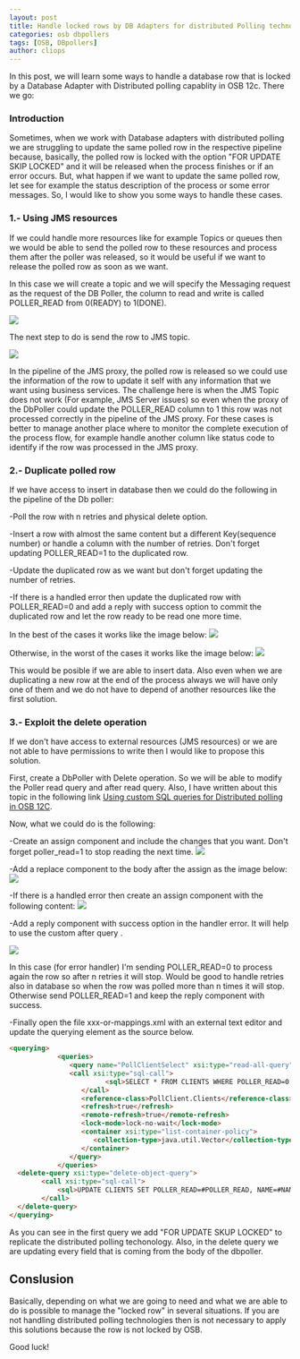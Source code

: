 ```yaml
---
layout: post
title: Handle locked rows by DB Adapters for distributed Polling technologies in OSB 12c
categories: osb dbpollers
tags: [OSB, DBpollers]
author: cliops
---
```

In this post, we will learn some ways to handle a database row that is locked by a Database Adapter with Distributed polling capablity in OSB 12c. There we go:

### Introduction ###

Sometimes, when we work with Database adapters with distributed polling we are struggling to update the same polled row in the respective pipeline because, basically, the polled row is locked with the option "FOR UPDATE SKIP LOCKED" and it will be released when the process finishes or if an error occurs. But, what happen if we want to update the same polled row, let see for example the status description of the process or some error messages. So, I would like to show you some ways to handle these cases.

### 1.- Using JMS resources ###

If we could handle more resources like for example Topics or queues then we would be able to send the polled row to these resources and process them after the poller was released, so it would be useful if we want to release the polled row as soon as we want.

In this case we will create a topic and we will specify the Messaging request as the request of the DB Poller, the column to read and write is called POLLER_READ from 0(READY) to 1(DONE).

 ![](/images/2017-03-15-DBPollers-update-locked-rows-OSB_12C/Image2.jpg)

The next step to do is send the row to JMS topic.

  ![](/images/2017-03-15-DBPollers-update-locked-rows-OSB_12C/Image3.jpg)

In the pipeline of the JMS proxy, the polled row is released so we could use the information of the row to update it self with any information that we want using business services. The challenge here is when the JMS Topic does not work (For example, JMS Server issues) so even when the proxy of the DbPoller could update the POLLER_READ column to 1 this row was not processed correctly in the pipeline of the JMS proxy. For these cases is better to manage another place where to monitor the complete execution of the process flow, for example handle another column like status code to identify if the row was processed in the JMS proxy.


### 2.- Duplicate polled row ###

If we have access to insert in database then we could do the following in the pipeline of the Db poller:

-Poll the row with n retries and physical delete option.

-Insert a row with almost the same content but a different Key(sequence number) or handle a column with the number of retries. Don't forget updating POLLER_READ=1 to the duplicated row.

-Update the duplicated row as we want but don't forget updating the number of retries.

-If there is a handled error then update the duplicated row with POLLER_READ=0 and add a reply with success option to commit the duplicated row and let the row ready to be read one more time.

In the best of the cases it works like the image below:
![](/images/2017-03-15-DBPollers-update-locked-rows-OSB_12C/Image4.jpg)

Otherwise, in the worst of the cases it works like the image below:
![](/images/2017-03-15-DBPollers-update-locked-rows-OSB_12C/Image5.jpg)

This would be posible if we are able to insert data. Also even when we are duplicating a new row at the end of the process always we will have only one of them and we do not have to depend of another resources like the first solution.


### 3.- Exploit the delete operation ###

If we don't have access to external resources (JMS resources) or we are not able to have permissions to write then I would like to propose this solution.

First, create a DbPoller with Delete operation. So we will be able to modify the Poller read query and after read query. Also, I have written about this topic in the following link [Using custom SQL queries for Distributed polling in OSB 12C](http://blog.sysco.no/osb/pollers/Use_custom_sql_Distributed_Polling_OSB_12C/).

Now, what we could do is the following:

-Create an assign component and include the changes that you want. Don't forget poller_read=1 to stop reading the next time.
![](/images/2017-03-15-DBPollers-update-locked-rows-OSB_12C/Image6.jpg)

-Add a replace component to the body after the assign as the image below:
![](/images/2017-03-15-DBPollers-update-locked-rows-OSB_12C/Image9.jpg)

-If there is a handled error then create an assign component with the following content:
![](/images/2017-03-15-DBPollers-update-locked-rows-OSB_12C/Image7.jpg)

-Add a reply component with success option in the handler error. It will help to use the custom after query .

![](/images/2017-03-15-DBPollers-update-locked-rows-OSB_12C/Image8.jpg)

In this case (for error handler) I'm sending POLLER_READ=0 to process again the row so after n retries it will stop. Would be good to handle retries also in database so when the row was polled more than n times it will stop. Otherwise send POLLER_READ=1 and keep the reply component with success.

-Finally open the file xxx-or-mappings.xml with an external text editor and update the querying element as the source below.

```html
<querying>
            <queries>
               <query name="PollClientSelect" xsi:type="read-all-query">
               <call xsi:type="sql-call">
                        <sql>SELECT * FROM CLIENTS WHERE POLLER_READ=0 AND TIMESTAMP &lt;= SYSDATE FOR UPDATE SKIP LOCKED</sql>
                  </call>
                  <reference-class>PollClient.Clients</reference-class>
                  <refresh>true</refresh>
                  <remote-refresh>true</remote-refresh>
                  <lock-mode>lock-no-wait</lock-mode>
                  <container xsi:type="list-container-policy">
                     <collection-type>java.util.Vector</collection-type>
                  </container>
               </query>
            </queries>
  <delete-query xsi:type="delete-object-query">
		<call xsi:type="sql-call">
			<sql>UPDATE CLIENTS SET POLLER_READ=#POLLER_READ, NAME=#NAME,TIMESTAMP=#TIMESTAMP,DESCRIPTION=#DESCRIPTION WHERE ID=#ID</sql>
		</call>
  </delete-query>
</querying>

```
As you can see in the first query we add "FOR UPDATE SKUP LOCKED" to replicate the distributed polling techonology. Also, in the delete query we are updating every field that is coming from the body of the dbpoller.

## Conslusion ##

Basically, depending on what we are going to need and what we are able to do is possible to manage the "locked row" in several situations. If you are not handling distributed polling technologies then is not necessary to apply this solutions because the row is not locked by OSB.

Good luck!
